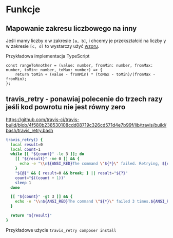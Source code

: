 # Funkcje

## Mapowanie zakresu liczbowego na inny

Jeśli mamy liczby x w zakresie `[a, b]`, i chcemy je przekształcić na liczby y w zakresie `[c, d]` to wystarczy użyć [wzoru](https://rosettacode.org/wiki/Map_range).

Przykładowa implementacja TypeScript
```
const rangeToAnother = (value: number, fromMin: number, fromMax: number, toMin: number, toMax: number) => {
    return toMin + (value - fromMin) * (toMax - toMin)/(fromMax - fromMin);
};
```

## travis_retry - ponawiaj  polecenie do trzech razy jeśli kod powrotu nie jest równy zero

https://github.com/travis-ci/travis-build/blob/4f580b238530108cdd08719c326cd571d4e7b99f/lib/travis/build/bash/travis_retry.bash

``` bash
travis_retry() {
  local result=0
  local count=1
  while [[ "${count}" -le 3 ]]; do
    [[ "${result}" -ne 0 ]] && {
      echo -e "\\n${ANSI_RED}The command \"${*}\" failed. Retrying, ${count} of 3.${ANSI_RESET}\\n" >&2
    }
    "${@}" && { result=0 && break; } || result="${?}"
    count="$((count + 1))"
    sleep 1
  done

  [[ "${count}" -gt 3 ]] && {
    echo -e "\\n${ANSI_RED}The command \"${*}\" failed 3 times.${ANSI_RESET}\\n" >&2
  }

  return "${result}"
}
```

Przykładowe użycie `travis_retry composer install`
